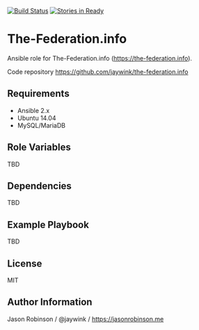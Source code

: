 [![Build Status](https://travis-ci.org/jaywink/ansible-the-federation.info.svg?branch=master)](https://travis-ci.org/jaywink/ansible-the-federation.info)
[![Stories in Ready](https://badge.waffle.io/jaywink/ansible-the-federation.info.png?label=ready&title=Ready)](https://waffle.io/jaywink/ansible-the-federation.info)

# The-Federation.info

Ansible role for The-Federation.info (https://the-federation.info).

Code repository https://github.com/jaywink/the-federation.info

## Requirements

* Ansible 2.x
* Ubuntu 14.04
* MySQL/MariaDB

## Role Variables

TBD

## Dependencies

TBD

## Example Playbook

TBD

## License

MIT

## Author Information

Jason Robinson / @jaywink / https://jasonrobinson.me

